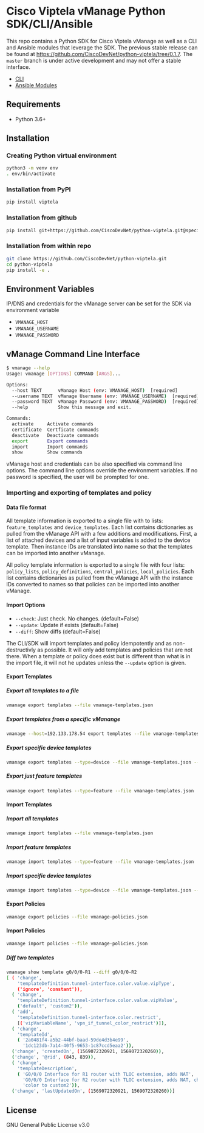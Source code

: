# Cisco Viptela vManage Python SDK/CLI/Ansible

This repo contains a Python SDK for Cisco Viptela vManage as well as a CLI and Ansible modules that leverage the SDK.
The previous stable release can be found at https://github.com/CiscoDevNet/python-viptela/tree/0.1.7.  The `master` branch is under active development and may not offer a stable interface.

* [CLI](#vmanage-command-line-interface)
* [Ansible Modules](ansible/README.md)

## Requirements
* Python 3.6+

## Installation

### Creating Python virtual environment

```bash
python3 -m venv env
. env/bin/activate
```

### Installation from PyPI

```bash
pip install viptela
```

### Installation from github 

```bash
pip install git+https://github.com/CiscoDevNet/python-viptela.git@specific_branch
```

### Installation from within repo

```bash
git clone https://github.com/CiscoDevNet/python-viptela.git
cd python-viptela
pip install -e .
```

## Environment Variables

IP/DNS and credentials for the vManage server can be set for the SDK via environment variable

* `VMANAGE_HOST`
* `VMANAGE_USERNAME`
* `VMANAGE_PASSWORD`

## vManage Command Line Interface

```bash
$ vmanage --help
Usage: vmanage [OPTIONS] COMMAND [ARGS]...

Options:
  --host TEXT      vManage Host (env: VMANAGE_HOST)  [required]
  --username TEXT  vManage Username (env: VMANAGE_USERNAME)  [required]
  --password TEXT  vManage Password (env: VMANAGE_PASSWORD)  [required]
  --help           Show this message and exit.

Commands:
  activate     Activate commands
  certificate  Certficate commands
  deactivate   Deactivate commands
  export       Export commands
  import       Import commands
  show         Show commands
```

vManage host and credentials can be also specified via command line options.  The
command line options override the environment variables. If no password is specified,
the user will be prompted for one.

### Importing and exporting of templates and policy

#### Data file format

All template information is exported to a single file with to lists: `feature_templates` and `device_templates`.  Each list contains dictionaries as pulled from the vManage API with a few
additions and modifications.  First, a list of attached devices and a list of input variables
is added to the device template.  Then instance IDs are translated into name so that the templates
can be imported into another vManage.

All policy template information is exported to a single file with four lists: `policy_lists`,
`policy_definitions`, `central_policies`, `local_policies`.  Each list contains dictionaries as
pulled from the vManage API with the instance IDs converted to names so that policies can be
imported into another vManage.

#### Import Options

* `--check`: Just check. No changes. (default=False)
* `--update`: Update if exists (default=False)
* `--diff`: Show diffs (default=False)

The CLI/SDK will import templates and policy idempotently and as non-destructivly as possible.
It will only add templates and policies that are not there.  When a template or policy does exist
but is different than what is in the import file, it will not he updates unless the `--update`
option is given.

#### Export Templates

##### Export all templates to a file

```bash
vmanage export templates --file vmanage-templates.json
```

##### Export templates from a specific vManange

```bash
vmanage --host=192.133.178.54 export templates --file vmanage-templates.json
```

##### Export specific device templates

```bash
vmanage export templates --type=device --file vmanage-templates.json --name=isr4331 --name=ISR1111-8P
```

##### Export just feature templates

```bash
vmanage export templates --type=feature --file vmanage-templates.json
```

#### Import Templates

##### Import all templates

```bash
vmanage import templates --file vmanage-templates.json
```

##### Import feature templates

```bash
vmanage import templates --type=feature --file vmanage-templates.json
```

##### Import specific device templates

```bash
vmanage import templates --type=device --file vmanage-templates.json --name=isr4331 --name=ISR1111-8P
```

#### Export Policies

```bash
vmanage export policies --file vmanage-policies.json
```

#### Import Policies

```bash
vmanage import policies --file vmanage-policies.json
```

##### Diff two templates

```bash
vmanage show template g0/0/0-R1 --diff g0/0/0-R2
[ ( 'change',
    'templateDefinition.tunnel-interface.color.value.vipType',
    ('ignore', 'constant')),
  ( 'change',
    'templateDefinition.tunnel-interface.color.value.vipValue',
    ('default', 'custom2')),
  ( 'add',
    'templateDefinition.tunnel-interface.color.restrict',
    [('vipVariableName', 'vpn_if_tunnel_color_restrict')]),
  ( 'change',
    'templateId',
    ( '2a0481f4-a5b2-44bf-baad-59de4d3b4e99',
      '1dc123db-7a14-40f5-9653-1c87ccd5eaa2')),
  ('change', 'createdOn', (1569072320921, 1569072320260)),
  ('change', '@rid', (843, 839)),
  ( 'change',
    'templateDescription',
    ( 'G0/0/0 Interface for R1 router with TLOC extension, adds NAT',
      'G0/0/0 Interface for R2 router with TLOC extension, adds NAT, changes '
      'color to custom2')),
  ('change', 'lastUpdatedOn', (1569072320921, 1569072320260))]
```

## License

GNU General Public License v3.0
